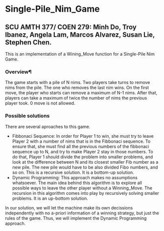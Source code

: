 
# Single-Pile_Nim_Game
## SCU AMTH 377/ COEN 279: Minh Do, Troy Ibanez, Angela Lam, Marcos Alvarez, Susan Lie, Stephen Chen.

This is an implementation of a Wining_Move function for a Single-Pile Nim Game.
### Overview¶ 
The game starts with a pile of N nims. Two players take turns to remove nims from the pile. The one who removes the last nim wins.
On the first move, the player who starts can remove a maximum of N-1 nims.
After that, players can take a maximum of twice the number of nims the previous player took.
0 move is not allowed.

### Possible solutions
There are several aproaches to this game.
* Fibbonaci Sequence: In order for Player 1 to win, she must try to leave Player 2 with a number of nims that is in the Fibbonaci sequence. To ensure that, she must find all the previous numbers of the fibbonaci sequence up to N, and try to make Player 2 stay in those numbers. To do that, Player 1 should divide the problem into smaller problems, and look at the difference between N and its closest smaller Fib number as a new pile. The new pile would have to be also divided Fibo numbers, and so on. This is a recursive solution. It is a bottom-up solution.
* Dynamic Programming: This approach makes no assumptions whatsoever. The main idea behind this algorithm is to explore all possible ways to leave the other player without a Winning_Move. The recursion in this algorithm comes into play by recursively solving smaller problems. It is an up-bottom solution.

In our solution, we will let the machine make its own decissions independently with no a-priori information of a winning strategy, but just the rules of the game. Thus, we will implement the Dynamic Programming approach.
